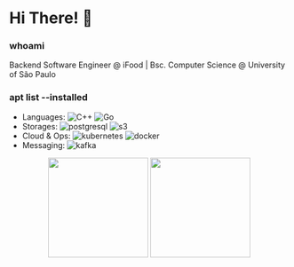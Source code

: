 # Hi There! 👋

###  whoami

Backend Software Engineer @ iFood | Bsc. Computer Science @ University of São Paulo

 
### apt list --installed

- Languages: 
  ![C++](https://img.shields.io/badge/-C++-00599C?style=flat&logo=C%2B%2B&logoColor=FFFFFF)
  ![Go](https://img.shields.io/badge/-Golang-00ADD8?style=flat&logo=go&logoColor=FFFFFF)
- Storages: 
  ![postgresql](https://img.shields.io/badge/-PostgreSQL-4169E1?style=flat&logo=postgresql&logoColor=FFFFFF)
  ![s3](https://img.shields.io/badge/-Amazon%20S3-569A31?style=flat&logo=amazons3&logoColor=FFFFFF)
- Cloud & Ops: 
  ![kubernetes](https://img.shields.io/badge/-Kubernetes-326CE5?style=flat&logo=kubernetes&logoColor=FFFFFF)
  ![docker](https://img.shields.io/badge/-Docker-2496ED?style=flat&logo=docker&logoColor=FFFFFF)
- Messaging:
  ![kafka](https://img.shields.io/badge/-Kafka-231F20?style=flat&logo=apachekafka&logoColor=FFFFFF)

<div align="center">
  <img height="180em" src="https://github-readme-stats.vercel.app/api?username=karolinyoliveira&show_icons=true&theme=bear&include_all_commits=true&count_private=true"/>
  <img height="180em" src="https://github-readme-stats.vercel.app/api/top-langs/?username=karolinyoliveira&layout=compact&langs_count=7&theme=bear"/>
</div>



